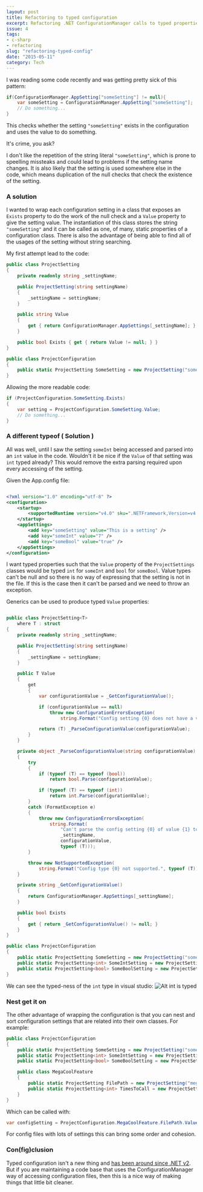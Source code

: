 ```yaml
---
layout: post
title: Refactoring to typed configuration
excerpt: Refactoring .NET ConfigurationManager calls to typed properties.
issue: 4
tags: 
- c-sharp
- refactoring
slug: "refactoring-typed-config"
date: "2015-05-11"
category: Tech
---
```




I was reading some code recently and was getting pretty sick of this pattern:

``` csharp
if(ConfigurationManager.AppSetting["someSetting"] != null){
	var someSetting = ConfigurationManager.AppSetting["someSetting"];	
	// Do something...
}
```

This checks whether the setting `"someSetting"` exists in the configuration and uses the value to do something. 

It's crime, you ask? 

I don't like the repetition of the string literal `"someSetting"`, which is prone to speelling missteaks and could lead to problems if the setting name changes. It is also likely that the setting is used somewhere else in the code, which means duplication of the null checks that check the existence of the setting.

### A solution ###

I wanted to wrap each configuration setting in a class that exposes an `Exists` property to do the work of the null check and a `Value` property to give the setting value. The instantiation of this class stores the string `"someSetting"` and it can be called as one, of many, static properties of a configuration class. There is also the advantage of being able to find all of the usages of the setting without string searching.

My first attempt lead to the code:

``` csharp
public class ProjectSetting
{
	private readonly string _settingName;

	public ProjectSetting(string settingName)
	{
		_settingName = settingName;
	}

	public string Value
	{
		get { return ConfigurationManager.AppSettings[_settingName]; }
	}

	public bool Exists { get { return Value != null; } }
}

public class ProjectConfiguration
{
	public static ProjectSetting SomeSetting = new ProjectSetting("someSetting");
}
```

Allowing the more readable code:

``` csharp
if (ProjectConfiguration.SomeSetting.Exists)
{
	var setting = ProjectConfiguration.SomeSetting.Value;
	// Do something...
}
```

### A different typeof ( Solution ) ###

All was well, until I saw the setting `someInt` being accessed and parsed into an `int` value in the code. Wouldn't it be nice if the `Value` of that setting was `int` typed already? This would remove the extra parsing required upon every accessing of the setting. 

Given the App.config file:
	
``` xml

<?xml version="1.0" encoding="utf-8" ?>
<configuration>
	<startup> 
		<supportedRuntime version="v4.0" sku=".NETFramework,Version=v4.5" />
	</startup>
	<appSettings>
		<add key="someSetting" value="This is a setting" />
		<add key="someInt" value="7" />
		<add key="someBool" value="true" />
	</appSettings>
</configuration> 
```

I want typed properties such that the `Value` property of the `ProjectSettings` classes would be typed `int` for `someInt` and `bool` for `someBool`. Value types can't be null and so there is no way of expressing that the setting is not in the file. If this is the case then it can't be parsed and we need to throw an exception. 

Generics can be used to produce typed `Value` properties:

```csharp

public class ProjectSetting<T>
	where T : struct
{
	private readonly string _settingName;

	public ProjectSetting(string settingName)
	{
		_settingName = settingName;
	}

	public T Value
	{
		get
		{
			var configurationValue = _GetConfigurationValue();

			if (configurationValue == null)
				throw new ConfigurationErrorsException(
					string.Format("Config setting {0} does not have a value!", _settingName));

			return (T) _ParseConfigurationValue(configurationValue);
		}
	}

	private object _ParseConfigurationValue(string configurationValue)
	{
		try
		{
			if (typeof (T) == typeof (bool))
				return bool.Parse(configurationValue);

			if (typeof (T) == typeof (int))
				return int.Parse(configurationValue);
		}
		catch (FormatException e)
		{
			throw new ConfigurationErrorsException(
				string.Format(
					"Can't parse the config setting {0} of value {1} to type {2}",
					_settingName,
					configurationValue,
					typeof (T)));
		}

		throw new NotSupportedException(
			string.Format("Config type {0} not supported.", typeof (T)));
	}

	private string _GetConfigurationValue()
	{
		return ConfigurationManager.AppSettings[_settingName];
	}

	public bool Exists
	{
		get { return _GetConfigurationValue() != null; }
	}
}

public class ProjectConfiguration
{
	public static ProjectSetting SomeSetting = new ProjectSetting("someSetting");
	public static ProjectSetting<int> SomeIntSetting = new ProjectSetting<int>("someInt");
	public static ProjectSetting<bool> SomeBoolSetting = new ProjectSetting<bool>("someBool");
}

```

We can see the typed-ness of the `int` type in visual studio:
![Alt int is typed](/images/Int_typed.png)

### Nest get it on ###

The other advantage of wrapping the configuration is that you can nest and sort configuration settings that are related into their own classes. For example:

``` csharp
public class ProjectConfiguration
{
	public static ProjectSetting SomeSetting = new ProjectSetting("someSetting");
	public static ProjectSetting<int> SomeIntSetting = new ProjectSetting<int>("someInt");
	public static ProjectSetting<bool> SomeBoolSetting = new ProjectSetting<bool>("someBool");

	public class MegaCoolFeature
	{
		public static ProjectSetting FilePath = new ProjectSetting("megaCoolFeatureFilePath");
		public static ProjectSetting<int> TimesToCall = new ProjectSetting<int>("megaCoolFeatureTimesToCall");
	}
}
```

Which can be called with:

``` csharp
var configSetting = ProjectConfiguration.MegaCoolFeature.FilePath.Value;
```

For config files with lots of settings this can bring some order and cohesion. 

### Con(fig)clusion ###

Typed configuration isn't a new thing and [has been around since .NET v2](https://msdn.microsoft.com/en-us/library/8eyb2ct1.aspx). But if you are maintaining a code base that uses the ConfigurationManager way of accessing configuration files, then this is a nice way of making things that little bit cleaner.
